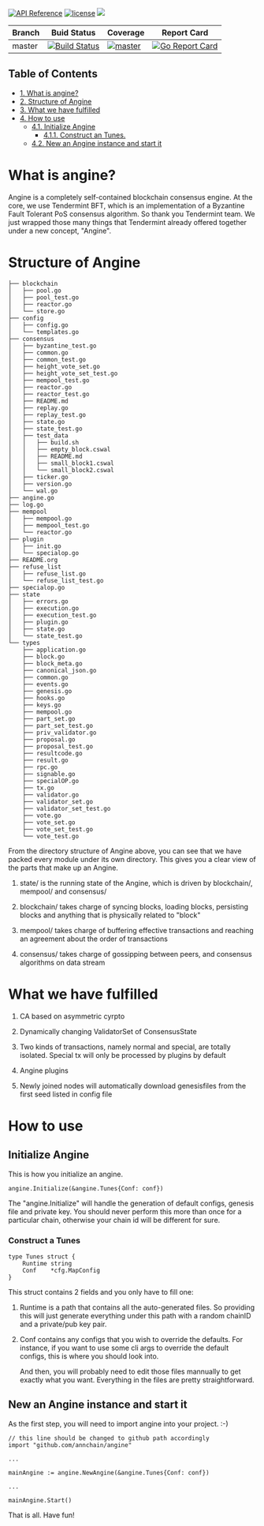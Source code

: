 [![API Reference](https://godoc.org/github.com/annchain/angine?status.svg)](https://godoc.org/github.com/annchain/angine)
[![license](https://img.shields.io/github/license/annchain/angine.svg)](https://github.com/annchain/angine/blob/master/LICENSE)
[![](https://tokei.rs/b1/github/annchain/angine?category=lines)](https://github.com/annchain/angine)


Branch    | Buid Status | Coverage | Report Card
----------|-------|----------|-------------
master    | [![Build Status](https://travis-ci.org/annchain/angine.svg?branch=master)](https://travis-ci.org/annchain/angine)| [![master](http://codecov.io/gh/annchain/angine/branch/master/graph/badge.svg)](https://codecov.io/gh/annchain/angine) | [![Go Report Card](http://goreportcard.com/badge/github.com/annchain/angine/tree/master)](https://goreportcard.com/report/github.com/annchain/angine/tree/master)
<div id="table-of-contents">
<h2>Table of Contents</h2>
<div id="text-table-of-contents">
<ul>
<li><a href="#orgbe773ea">1. What is angine?</a></li>
<li><a href="#orgf0f2108">2. Structure of Angine</a></li>
<li><a href="#org3958c62">3. What we have fulfilled</a></li>
<li><a href="#org5e86273">4. How to use</a>
<ul>
<li><a href="#org9a260de">4.1. Initialize Angine</a>
<ul>
<li><a href="#org19c7657">4.1.1. Construct an Tunes.</a></li>
</ul>
</li>
<li><a href="#orgf101d9a">4.2. New an Angine instance and start it</a></li>
</ul>
</li>
</ul>
</div>
</div>

<a id="orgbe773ea"></a>

# What is angine?

Angine is a completely self-contained blockchain consensus engine. 
At the core, we use Tendermint BFT, which is an implementation of a Byzantine Fault Tolerant PoS consensus algorithm. So thank you Tendermint team.
We just wrapped those many things that Tendermint already offered together under a new concept, "Angine". 


<a id="orgf0f2108"></a>

# Structure of Angine

    ├── blockchain
    │   ├── pool.go
    │   ├── pool_test.go
    │   ├── reactor.go
    │   └── store.go
    ├── config
    │   ├── config.go
    │   └── templates.go
    ├── consensus
    │   ├── byzantine_test.go
    │   ├── common.go
    │   ├── common_test.go
    │   ├── height_vote_set.go
    │   ├── height_vote_set_test.go
    │   ├── mempool_test.go
    │   ├── reactor.go
    │   ├── reactor_test.go
    │   ├── README.md
    │   ├── replay.go
    │   ├── replay_test.go
    │   ├── state.go
    │   ├── state_test.go
    │   ├── test_data
    │   │   ├── build.sh
    │   │   ├── empty_block.cswal
    │   │   ├── README.md
    │   │   ├── small_block1.cswal
    │   │   └── small_block2.cswal
    │   ├── ticker.go
    │   ├── version.go
    │   └── wal.go
    ├── angine.go
    ├── log.go
    ├── mempool
    │   ├── mempool.go
    │   ├── mempool_test.go
    │   └── reactor.go
    ├── plugin
    │   ├── init.go
    │   └── specialop.go
    ├── README.org
    ├── refuse_list
    │   ├── refuse_list.go
    │   └── refuse_list_test.go
    ├── specialop.go
    ├── state
    │   ├── errors.go
    │   ├── execution.go
    │   ├── execution_test.go
    │   ├── plugin.go
    │   ├── state.go
    │   └── state_test.go
    └── types
        ├── application.go
        ├── block.go
        ├── block_meta.go
        ├── canonical_json.go
        ├── common.go
        ├── events.go
        ├── genesis.go
        ├── hooks.go
        ├── keys.go
        ├── mempool.go
        ├── part_set.go
        ├── part_set_test.go
        ├── priv_validator.go
        ├── proposal.go
        ├── proposal_test.go
        ├── resultcode.go
        ├── result.go
        ├── rpc.go
        ├── signable.go
        ├── specialOP.go
        ├── tx.go
        ├── validator.go
        ├── validator_set.go
        ├── validator_set_test.go
        ├── vote.go
        ├── vote_set.go
        ├── vote_set_test.go
        └── vote_test.go

From the directory structure of Angine above, you can see that we have packed every module under its own directory. This gives you a clear view of the parts that make up an Angine.

1.  state/ is the running state of the Angine, which is driven by blockchain/, mempool/ and consensus/

2.  blockchain/ takes charge of syncing blocks, loading blocks, persisting blocks and anything that is physically related to "block"

3.  mempool/ takes charge of buffering effective transactions and reaching an agreement about the order of transactions

4.  consensus/ takes charge of gossipping between peers, and consensus algorithms on data stream


<a id="org3958c62"></a>

# What we have fulfilled

1.  CA based on asymmetric cyrpto

2.  Dynamically changing ValidatorSet of ConsensusState

3.  Two kinds of transactions, namely normal and special, are totally isolated. Special tx will only be processed by plugins by default

4.  Angine plugins

5.  Newly joined nodes will automatically download genesisfiles from the first seed listed in config file


<a id="org5e86273"></a>

# How to use


<a id="org9a260de"></a>

## Initialize Angine

This is how you initialize an angine. 

    angine.Initialize(&angine.Tunes{Conf: conf})

The "angine.Initialize" will handle the generation of default configs, genesis file and private key. You should never perform this more than once for a particular chain, otherwise your chain id will be different for sure.


<a id="org19c7657"></a>

### Construct a Tunes

    type Tunes struct {
        Runtime string
        Conf    *cfg.MapConfig
    }

This struct contains 2 fields and you only have to fill one:

1.  Runtime is a path that contains all the auto-generated files. So providing this will just generate everything under this path with a random chainID and a private/pub key pair.

2.  Conf contains any configs that you wish to override the defaults. For instance, if you want to use some cli args to override the default configs, this is where you should look into.

    And then, you will probably need to edit those files mannually to get exactly what you want. Everything in the files are pretty straightforward.


<a id="orgf101d9a"></a>

## New an Angine instance and start it

As the first step, you will need to import angine into your project. :-) 

    // this line should be changed to github path accordingly
    import "github.com/annchain/angine" 

    ...

    mainAngine := angine.NewAngine(&angine.Tunes{Conf: conf})

    ...

    mainAngine.Start()

That is all. Have fun! 

